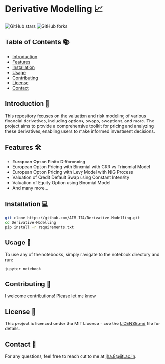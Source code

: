 # Derivative Modelling  📈

![GitHub stars](https://img.shields.io/github/stars/AIM-IT4/QuantitativeDerivativeModels)
![GitHub forks](https://img.shields.io/github/forks/AIM-IT4/QuantitativeDerivativeModels)

## Table of Contents 📚

- [Introduction](#introduction-)
- [Features](#features-)
- [Installation](#installation-)
- [Usage](#usage-)
- [Contributing](#contributing-)
- [License](#license-)
- [Contact](#contact-)

## Introduction 🌟

This repository focuses on the valuation and risk modeling of various financial derivatives, including options, swaps, swaptions, and more. The project aims to provide a comprehensive toolkit for pricing and analyzing these derivatives, enabling users to make informed investment decisions.

## Features 🛠️

- European Option Finite Differencing
- European Option Pricing with Binomial with CRR vs Trinomial Model
- European Option Pricing with Levy Model with NIG Process
- Valuation of Credit Default Swap using Constant Intensity
- Valuation of Equity Option using Binomial Model
- And many more...

## Installation 💻

```bash
git clone https://github.com/AIM-IT4/Derivative-Modelling.git
cd Derivative-Modelling
pip install -r requirements.txt
```

## Usage 🚀

To use any of the notebooks, simply navigate to the notebook directory and run:

```bash
jupyter notebook
```

## Contributing 🤝

I welcome contributions! Please let me know 

## License 📝

This project is licensed under the MIT License - see the [LICENSE.md](LICENSE.md) file for details.

## Contact 📧

For any questions, feel free to reach out to me  at jha.8@iitj.ac.in.
